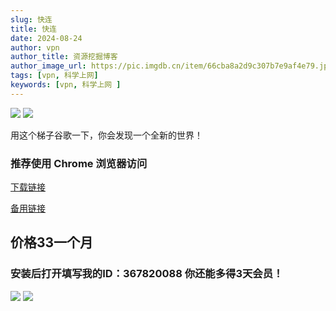 ```yaml
---
slug: 快连
title: 快连
date: 2024-08-24
author: vpn
author_title: 资源挖掘博客
author_image_url: https://pic.imgdb.cn/item/66cba8a2d9c307b7e9af4e79.jpg
tags: [vpn, 科学上网]
keywords: [vpn, 科学上网 ]
---
```

![](https://pic.imgdb.cn/item/66cba901d9c307b7e9af6e9a.png)
![](https://pic.imgdb.cn/item/66cba901d9c307b7e9af6eab.png)

用这个梯子谷歌一下，你会发现一个全新的世界！

### 推荐使用 Chrome 浏览器访问
[下载链接](https://bitbucket.org/letsgo666/letsgogo/src/main)

[备用链接](https://github.com/LetsgoNetwork/LetsGo_1/blob/main/)

## 价格33一个月
### 安装后打开填写我的ID：367820088 你还能多得3天会员！
![](https://pic.imgdb.cn/item/66cba900d9c307b7e9af6e7f.jpg)
![](https://pic.imgdb.cn/item/66cba901d9c307b7e9af6e8d.jpg)









